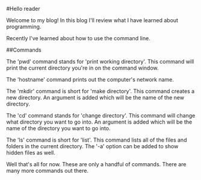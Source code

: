 #Hello reader

Welcome to my blog! 
In this blog I'll review what I have learned about programming.

Recently I've learned about how to use the command line. 

##Commands

The 'pwd' command stands for 'print working directory'. This command will print the current directory you're in on the command window.

The 'hostname' command prints out the computer's network name.

The 'mkdir' command is short for 'make directory'. This command creates a new directory. An argument is added which will be the name of the new directory.

The 'cd' command stands for 'change directory'. This command will change what directory you want to go into. An argument is added which will be the name of the directory you want to go into.

The 'ls' command is short for 'list'. This command lists all of the files and folders in the current directory. The '-a' option can be added to show hidden files as well.

Well that's all for now. These are only a handful of commands. There are many more commands out there.